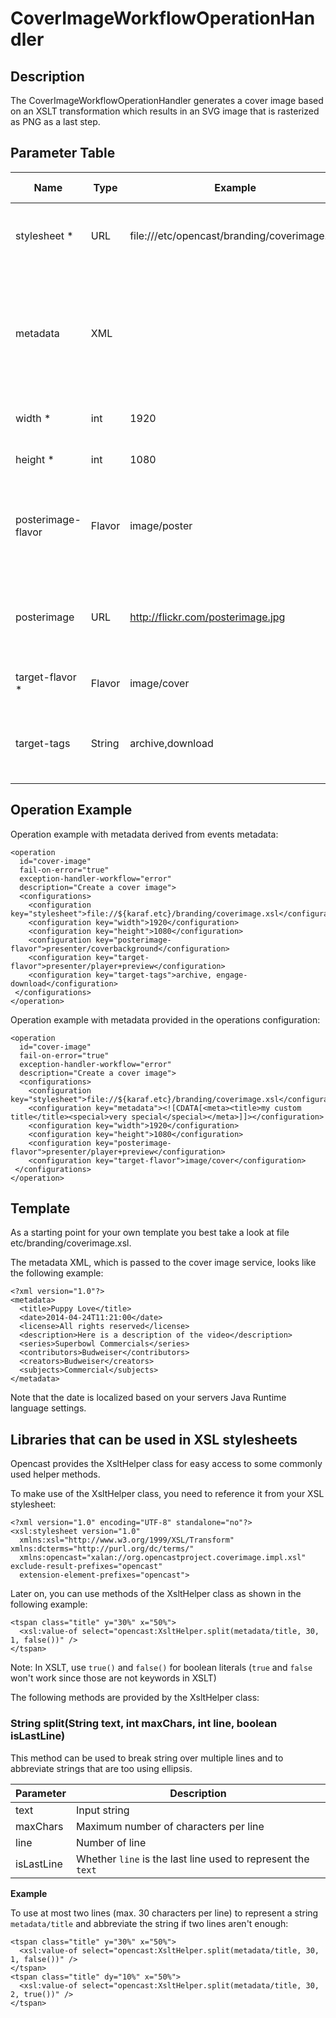 # CoverImageWorkflowOperationHandler

## Description

The CoverImageWorkflowOperationHandler generates a cover image based on an XSLT transformation which results in an SVG
image that is rasterized as PNG as a last step.

## Parameter Table

|Name|Type|Example|Default Value|Description|
|----|----|-------|-------------|-----------|
stylesheet *|URL|file:///etc/opencast/branding/coverimage.xsl|-|File URI to the XSL stylesheet used to generate the SVG image
metadata|XML|<meta><title>Hello!</title></meta>|-|XML string which is passed to the XSL transformation. If parameter is not given, a default XML is handed to the transformation
width *|int|1920|-|Width of the resulting image
height *|int|1080|-|Height of the resulting image
posterimage-flavor|Flavor|image/poster|-|Flavor of a poster image which may be used as a part of the cover image (e.g. as a background)
posterimage|URL|http://flickr.com/posterimage.jpg|-|URL to a custom poster image instead of using one out of the media package
target-flavor *|Flavor|image/cover|-|Flavor of the resulting cover image
target-tags|String|archive,download|-|Comma separated list of tags to be applied to the resulting attachment.


## Operation Example

Operation example with metadata derived from events metadata:

    <operation
      id="cover-image"
      fail-on-error="true"
      exception-handler-workflow="error"
      description="Create a cover image">
      <configurations>
        <configuration key="stylesheet">file://${karaf.etc}/branding/coverimage.xsl</configuration>
        <configuration key="width">1920</configuration>
        <configuration key="height">1080</configuration>
        <configuration key="posterimage-flavor">presenter/coverbackground</configuration>
        <configuration key="target-flavor">presenter/player+preview</configuration>
        <configuration key="target-tags">archive, engage-download</configuration>
     </configurations>
    </operation>


Operation example with metadata provided in the operations configuration:

    <operation
      id="cover-image"
      fail-on-error="true"
      exception-handler-workflow="error"
      description="Create a cover image">
      <configurations>
        <configuration key="stylesheet">file://${karaf.etc}/branding/coverimage.xsl</configuration>
        <configuration key="metadata"><![CDATA[<meta><title>my custom title</title><special>very special</special></meta>]]></configuration>
        <configuration key="width">1920</configuration>
        <configuration key="height">1080</configuration>
        <configuration key="posterimage-flavor">presenter/player+preview</configuration>
        <configuration key="target-flavor">image/cover</configuration>
     </configurations>
    </operation>


## Template

As a starting point for your own template you best take a look at file etc/branding/coverimage.xsl. 

The metadata XML, which is passed to the cover image service, looks like the following example:

    <?xml version="1.0"?>
    <metadata>
      <title>Puppy Love</title>
      <date>2014-04-24T11:21:00</date>
      <license>All rights reserved</license>
      <description>Here is a description of the video</description>
      <series>Superbowl Commercials</series>
      <contributors>Budweiser</contributors>
      <creators>Budweiser</creators>
      <subjects>Commercial</subjects>
    </metadata>

Note that the date is localized based on your servers Java Runtime language settings.

## Libraries that can be used in XSL stylesheets

Opencast provides the XsltHelper class for easy access to some commonly used helper methods.

To make use of the XsltHelper class, you need to reference it from your XSL stylesheet:

    <?xml version="1.0" encoding="UTF-8" standalone="no"?>
    <xsl:stylesheet version="1.0"
      xmlns:xsl="http://www.w3.org/1999/XSL/Transform" xmlns:dcterms="http://purl.org/dc/terms/"
      xmlns:opencast="xalan://org.opencastproject.coverimage.impl.xsl" exclude-result-prefixes="opencast"
      extension-element-prefixes="opencast">

Later on, you can use methods of the XsltHelper class as shown in the following example:

    <tspan class="title" y="30%" x="50%">
      <xsl:value-of select="opencast:XsltHelper.split(metadata/title, 30, 1, false())" />
    </tspan>

Note: In XSLT, use `true()` and `false()` for boolean literals (`true` and `false` won't work since those are not 
keywords in XSLT)

The following methods are provided by the XsltHelper class:

### String split(String text, int maxChars, int line, boolean isLastLine)

This method can be used to break string over multiple lines and to abbreviate strings that are too using ellipsis.

|Parameter  |Description                                                  |
|-----------|-------------------------------------------------------------|
|text       |Input string                                                 |
|maxChars   |Maximum number of characters per line                        |
|line       |Number of line                                               |
|isLastLine |Whether `line` is the last line used to represent the `text` |

**Example**

To use at most two lines (max. 30 characters per line) to represent a string `metadata/title` and abbreviate the string if two lines aren't enough:

    <tspan class="title" y="30%" x="50%">
      <xsl:value-of select="opencast:XsltHelper.split(metadata/title, 30, 1, false())" />
    </tspan>
    <tspan class="title" dy="10%" x="50%">
      <xsl:value-of select="opencast:XsltHelper.split(metadata/title, 30, 2, true())" />
    </tspan>
